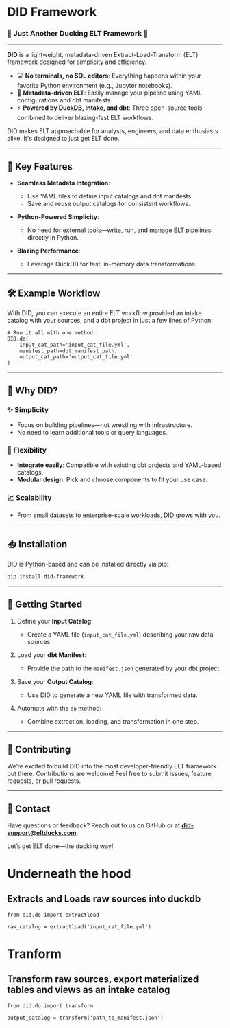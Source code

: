 # DID Framework

### 🚀 Just Another Ducking ELT Framework 🦆

---

**DID** is a lightweight, metadata-driven Extract-Load-Transform (ELT) framework designed for simplicity and efficiency.

- 💻 **No terminals, no SQL editors**: Everything happens within your favorite Python environment (e.g., Jupyter notebooks).
- 📂 **Metadata-driven ELT**: Easily manage your pipeline using YAML configurations and dbt manifests.
- ⚡ **Powered by DuckDB, Intake, and dbt**: Three open-source tools combined to deliver blazing-fast ELT workflows.

DID makes ELT approachable for analysts, engineers, and data enthusiasts alike. It's designed to just get ELT done.

---

## 🌟 Key Features

- **Seamless Metadata Integration**:

  - Use YAML files to define input catalogs and dbt manifests.
  - Save and reuse output catalogs for consistent workflows.

- **Python-Powered Simplicity**:

  - No need for external tools—write, run, and manage ELT pipelines directly in Python.

- **Blazing Performance**:

  - Leverage DuckDB for fast, in-memory data transformations.

---

## 🛠️ Example Workflow

With DID, you can execute an entire ELT workflow provided an intake catalog with your sources, and a dbt project in just a few lines of Python:

```
# Run it all with one method:
DID.do(
    input_cat_path='input_cat_file.yml',
    manifest_path=dbt_manifest_path,
    output_cat_path='output_cat_file.yml'
)
```

---

## 🤔 Why DID?

### ✨ Simplicity

- Focus on building pipelines—not wrestling with infrastructure.
- No need to learn additional tools or query languages.

### 🔄 Flexibility

- **Integrate easily**: Compatible with existing dbt projects and YAML-based catalogs.
- **Modular design**: Pick and choose components to fit your use case.

### 📈 Scalability

- From small datasets to enterprise-scale workloads, DID grows with you.

---

## 📥 Installation

DID is Python-based and can be installed directly via pip:

```bash
pip install did-framework
```

---

## 🚀 Getting Started

1. Define your **Input Catalog**:

   - Create a YAML file (`input_cat_file.yml`) describing your raw data sources.

2. Load your **dbt Manifest**:

   - Provide the path to the `manifest.json` generated by your dbt project.

3. Save your **Output Catalog**:

   - Use DID to generate a new YAML file with transformed data.

4. Automate with the `do` method:

   - Combine extraction, loading, and transformation in one step.

---

## 🤝 Contributing

We’re excited to build DID into the most developer-friendly ELT framework out there. Contributions are welcome! Feel free to submit issues, feature requests, or pull requests.

---

## 📧 Contact

Have questions or feedback? Reach out to us on GitHub or at [**did-support@eltducks.com**](mailto\:did-support@eltducks.com).

Let’s get ELT done—the ducking way!

# Underneath the hood 
## Extracts and Loads raw sources into duckdb

```
from did.do import extractload

raw_catalog = extractload('input_cat_file.yml')
```
# Tranform
## Transform raw sources, export materialized tables and views as an intake catalog
```
from did.do import transform

output_catalog = transform('path_to_manifest.json')
```




